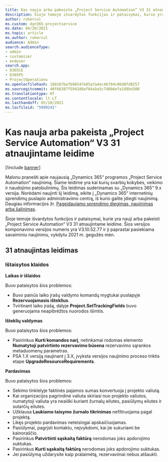 ```yaml
---
title: Kas nauja arba pakeista „Project Service Automation“ V3 31 atnaujintame leidime
description: Šioje temoje išvardytos funkcijos ir pataisymai, kurie yra pasiekiami „Project Service Automation“ V3 31 atnaujintame leidime.
author: ruhercul
ms.custom: dyn365-projectservice
ms.date: 04/26/2021
ms.topic: article
ms.author: ruhercul
audience: Admin
search.audienceType:
- admin
- customizer
- enduser
search.app:
- D365CE
- D365PS
- ProjectOperations
ms.openlocfilehash: 160187ba7b96547e85a7a4ec4bf84c86d8fd8257
ms.sourcegitcommit: 40f68387f594180af64a5e5c748b6efa188bd300
ms.translationtype: HT
ms.contentlocale: lt-LT
ms.lasthandoff: 05/10/2021
ms.locfileid: "5999141"
---
```

# <a name="whats-new-or-changed-in-project-service-automation-update-release-31-v3"></a>Kas nauja arba pakeista „Project Service Automation“ V3 31 atnaujintame leidime

[!include [banner](../includes/psa-now-project-operations.md)]

Malonu pranešti apie naujausią „Dynamics 365“ programos „Project Service Automation“ naujinimą. Šiame leidime yra kai kurių svarbių kokybės, veikimo ir naudojimo patobulinimų. Šis leidimas suderinamas su „Dynamics 365“ 9.x versija. Norėdami naujinti šį leidimą, eikite į „Dynamics 365“ internetinių sprendimų puslapio administravimo centrą, iš kurio galite įdiegti naujinimą. Daugiau informacijos žr. [Pageidaujamo sprendimo diegimas, naujinimas arba šalinimas](/power-platform/admin/install-remove-preferred-solution).

Šioje temoje išvardytos funkcijos ir pataisymai, kurie yra nauji arba pakeisti „Project Service Automation“ V3 31 atnaujintame leidime. Šios versijos komponavimo versijos numeris yra V3.10.52.77 ir ji paprastai pasiekiama savaiminiu naujinimu, vykdytu 2021 m. gegužės mėn.

## <a name="update-release-31"></a>31 atnaujintas leidimas

### <a name="bug-fixes"></a>Ištaisytos klaidos

**Laikas ir išlaidos**

Buvo pataisytos šios problemos:

- Buvo painūs laiko įrašų valdymo komandų mygtukai puslapyje **Rezervuojamasis išteklius**.
- Tvirtinant laiko įrašą, dalyje **Project.SetTrackingFields** buvo generuojama neapibrėžtos nuorodos išimtis.

**Išteklių valdymas**

Buvo pataisytos šios problemos:

- Pasirinkus **Kurti komandos narį**, netinkamai rodomas elemento **Numatytoji patvirtinto rezervavimo būsena** rezervavimo sąrankos metaduomenų parametras.
- PSA 1.X versiją naujinant į 3.X, įvyksta versijos naujinimo proceso triktis etape **UpgradeResourceRequirements**.


**Pardavimas**

Buvo pataisytos šios problemos:

- Sekimo tinklelyje faktinės pajamos sumas konvertuoja į projekto valiutą.
- Kai organizacijos pagrindinė valiuta skiriasi nuo projekto valiutos, numatytoji valiuta yra neaiški kuriant žurnalų eilutes, pasiūlymų eilutes ir sutarčių eilutes.
- Užklausa **Laukiamo taisymo žurnalo tikrinimas** nefiltruojama pagal projektą.
- Likęs projekto pardavimas neteisingai apskaičiuojamas.
- Pasiūlymai, pagrįsti kontaktu, neįvykdomi, kai jie sukuriami be kainoraščio.
- Pasirinkus **Patvirtinti sąskaitą faktūrą** nerodomas joks apdorojimo suktukas.
- Pasirinkus **Kurti sąskaitą faktūrą** nerodomas joks apdorojimo suktukas.
- Jei pasiūlymą uždarysite kaip pralaimėtą, rezervavimai nebus atšaukti.







